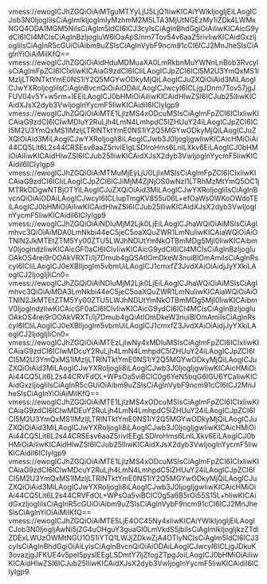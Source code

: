 vmess://ewogICJhZGQiOiAiMTguMTYyLjU5LjQ1IiwKICAiYWlkIjogIjEiLAogICJob3N0IjogIiIsCiAgImlkIjogImIyMzhmM2M5LTA3MjUtNGEzMy1iZDk4LWMxNGQ4ODA1MGM5NiIsCiAgIm5ldCI6ICJ3cyIsCiAgInBhdGgiOiAiIiwKICAicG9ydCI6ICI4MCIsCiAgInBzIjogIuW6lOaApS/nm7Tov54v6aaZ5rivIiwKICAidGxzIjogIiIsCiAgInR5cGUiOiAibm9uZSIsCiAgInVybF9ncm91cCI6ICJ2MnJheSIsCiAgInYiOiAiMiIKfQ==
vmess://ewogICJhZGQiOiAidHduMDMuaXA0LmRkbnMuYWNnLnBob3RvcyIsCiAgImFpZCI6ICIxIiwKICAiaG9zdCI6ICIiLAogICJpZCI6ICI5M2U3YmQxMS1lMzljLTRlNTktYmE0NS1iY2Q5MGYwODkyMjQiLAogICJuZXQiOiAid3MiLAogICJwYXRoIjogIiIsCiAgInBvcnQiOiAiODAiLAogICJwcyI6ICLjgJDnm7Tov57jgJFUV04v5Y+w5rm+IEEiLAogICJ0bHMiOiAiIiwKICAidHlwZSI6ICJub25lIiwKICAidXJsX2dyb3VwIjogInYycmF5IiwKICAidiI6ICIyIgp9
vmess://ewogICJhZGQiOiAiMTE1LjIzMS4xODcuMSIsCiAgImFpZCI6ICIxIiwKICAiaG9zdCI6ICIwMDIuY2RuLjh4LmN4LmhpdC5lZHUuY24iLAogICJpZCI6ICI5M2U3YmQxMS1lMzljLTRlNTktYmE0NS1iY2Q5MGYwODkyMjQiLAogICJuZXQiOiAid3MiLAogICJwYXRoIjogIi8iLAogICJwb3J0IjogIjgwIiwKICAicHMiOiAi44CQ5Lit6L2s44CRSEsv6aaZ5rivIEIgLSDlroHms6LnlLXkv6EiLAogICJ0bHMiOiAiIiwKICAidHlwZSI6ICJub25lIiwKICAidXJsX2dyb3VwIjogInYycmF5IiwKICAidiI6ICIyIgp9
vmess://ewogICJhZGQiOiAiMTMuMjEyLjU0LjIxMSIsCiAgImFpZCI6ICIxIiwKICAiaG9zdCI6ICIiLAogICJpZCI6ICJiMjM4ZjNjOS0wNzI1LTRhMzMtYmQ5OC1jMTRkODgwNTBjOTYiLAogICJuZXQiOiAid3MiLAogICJwYXRoIjogIiIsCiAgInBvcnQiOiAiODAiLAogICJwcyI6ICLlupTmgKV855u06L+efOaWsOWKoOWdoTEiLAogICJ0bHMiOiAiIiwKICAidHlwZSI6ICJub25lIiwKICAidXJsX2dyb3VwIjogInYycmF5IiwKICAidiI6ICIyIgp9
vmess://ewogICJhZGQiOiAiNDIuMjM2Ljk0LjEiLAogICJhaWQiOiAiMSIsCiAgImhvc3QiOiAiMDA0LmNkbi44eC5jeC5oaXQuZWR1LmNuIiwKICAiaWQiOiAiOTNlN2JkMTEtZTM5Yy00ZTU5LWJhNDUtYmNkOTBmMDg5MjI0IiwKICAibmV0IjogIndzIiwKICAicGF0aCI6ICIvIiwKICAicG9ydCI6ICI4MCIsCiAgInBzIjogIuOAkOS4rei9rOOAkVRXTi/lj7Dmub4gQSAtIOmDkeW3nuiBlOmAmiIsCiAgInRscyI6ICIiLAogICJ0eXBlIjogIm5vbmUiLAogICJ1cmxfZ3JvdXAiOiAidjJyYXkiLAogICJ2IjogIjIiCn0=
vmess://ewogICJhZGQiOiAiNDIuMjM2Ljk0LjEiLAogICJhaWQiOiAiMSIsCiAgImhvc3QiOiAiMDA3LmNkbi44eC5jeC5oaXQuZWR1LmNuIiwKICAiaWQiOiAiOTNlN2JkMTEtZTM5Yy00ZTU5LWJhNDUtYmNkOTBmMDg5MjI0IiwKICAibmV0IjogIndzIiwKICAicGF0aCI6ICIvIiwKICAicG9ydCI6ICI4MCIsCiAgInBzIjogIuOAkOS4rei9rOOAkVRXTi/lj7Dmub4gQiAtIOmDkeW3nuiBlOmAmiIsCiAgInRscyI6ICIiLAogICJ0eXBlIjogIm5vbmUiLAogICJ1cmxfZ3JvdXAiOiAidjJyYXkiLAogICJ2IjogIjIiCn0=
vmess://ewogICJhZGQiOiAiMTEzLjIwNy4xMDIuMSIsCiAgImFpZCI6ICIxIiwKICAiaG9zdCI6ICIwMDcuY2RuLjh4LmN4LmhpdC5lZHUuY24iLAogICJpZCI6ICI5M2U3YmQxMS1lMzljLTRlNTktYmE0NS1iY2Q5MGYwODkyMjQiLAogICJuZXQiOiAid3MiLAogICJwYXRoIjogIi8iLAogICJwb3J0IjogIjgwIiwKICAicHMiOiAi44CQ5Lit6L2s44CRVFdOL+WPsOa5viBCIC0g6YeN5bqG6IGU6YCaIiwKICAidGxzIjogIiIsCiAgInR5cGUiOiAibm9uZSIsCiAgInVybF9ncm91cCI6ICJ2MnJheSIsCiAgInYiOiAiMiIKfQ==
vmess://ewogICJhZGQiOiAiMTE1LjIzMS4xODcuMSIsCiAgImFpZCI6ICIxIiwKICAiaG9zdCI6ICIwMDEuY2RuLjh4LmN4LmhpdC5lZHUuY24iLAogICJpZCI6ICI5M2U3YmQxMS1lMzljLTRlNTktYmE0NS1iY2Q5MGYwODkyMjQiLAogICJuZXQiOiAid3MiLAogICJwYXRoIjogIi8iLAogICJwb3J0IjogIjgwIiwKICAicHMiOiAi44CQ5Lit6L2s44CRSEsv6aaZ5rivIEEgLSDlroHms6LnlLXkv6EiLAogICJ0bHMiOiAiIiwKICAidHlwZSI6ICJub25lIiwKICAidXJsX2dyb3VwIjogInYycmF5IiwKICAidiI6ICIyIgp9
vmess://ewogICJhZGQiOiAiMTE1LjIzMS4xODcuMSIsCiAgImFpZCI6ICIxIiwKICAiaG9zdCI6ICIwMDcuY2RuLjh4LmN4LmhpdC5lZHUuY24iLAogICJpZCI6ICI5M2U3YmQxMS1lMzljLTRlNTktYmE0NS1iY2Q5MGYwODkyMjQiLAogICJuZXQiOiAid3MiLAogICJwYXRoIjogIi8iLAogICJwb3J0IjogIjgwIiwKICAicHMiOiAi44CQ5Lit6L2s44CRVFdOL+WPsOa5viBCIC0g5a6B5rOi55S15L+hIiwKICAidGxzIjogIiIsCiAgInR5cGUiOiAibm9uZSIsCiAgInVybF9ncm91cCI6ICJ2MnJheSIsCiAgInYiOiAiMiIKfQ==
vmess://ewogICJhZGQiOiAiMTE5LjE4OC45Ny4xIiwKICAiYWlkIjogIjEiLAogICJob3N0IjogIjAwNi5jZG4uOHguY3guaGl0LmVkdS5jbiIsCiAgImlkIjogIjkzZTdiZDExLWUzOWMtNGU1OS1iYTQ1LWJjZDkwZjA4OTIyNCIsCiAgIm5ldCI6ICJ3cyIsCiAgInBhdGgiOiAiLyIsCiAgInBvcnQiOiAiODAiLAogICJwcyI6ICLjgJDkuK3ovazjgJFKUE4v5pel5pysIEEgLSDmtY7ljZfogZTpgJoiLAogICJ0bHMiOiAiIiwKICAidHlwZSI6ICJub25lIiwKICAidXJsX2dyb3VwIjogInYycmF5IiwKICAidiI6ICIyIgp9

